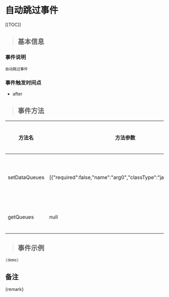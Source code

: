 # 自动跳过事件

[[TOC]]

>## 基本信息

### 事件说明
```text
自动跳过事件
```

### 事件触发时间点
- after

>## 事件方法

方法名 | 方法参数 | 方法返回值 | 版本 | 参数描述
 --- | --- | --- | --- | --- 
setDataQueues|[{"required":false,"name":"arg0","classType":"java.util.Queue"}]|void|设置数据队列
getQueues|null|java.util.Queue|获取队列


> ## 事件示例

```java
{demo}
```

## 备注
{remark}